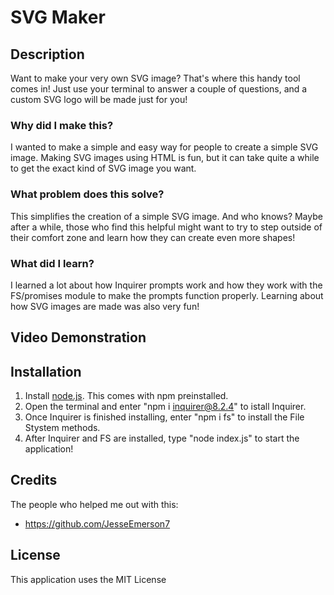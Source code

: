 # SVG Maker
## Description
Want to make your very own SVG image? That's where this handy tool comes in! Just use your terminal to answer a couple of questions, and a custom SVG logo will be made just for you!
### Why did I make this?
I wanted to make a simple and easy way for people to create a simple SVG image. Making SVG images using HTML is fun, but it can take quite a while to get the exact kind of SVG image you want.
### What problem does this solve?
This simplifies the creation of a simple SVG image. And who knows? Maybe after a while, those who find this helpful might want to try to step outside of their comfort zone and learn how they can create even more shapes!
### What did I learn?
I learned a lot about how Inquirer prompts work and how they work with the FS/promises module to make the prompts function properly. Learning about how SVG images are made was also very fun!
## Video Demonstration
## Installation
1. Install [node.js](https://nodejs.org/en/download). This comes with npm preinstalled.
2. Open the terminal and enter "npm i inquirer@8.2.4" to istall Inquirer.
3. Once Inquirer is finished installing, enter "npm i fs" to install the File Stystem methods.
4. After Inquirer and FS are installed, type "node index.js" to start the application!
## Credits
The people who helped me out with this:
* https://github.com/JesseEmerson7
## License
This application uses the MIT License